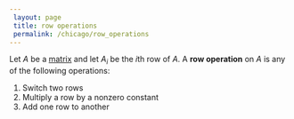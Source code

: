 ```yaml
---
 layout: page
 title: row operations
 permalink: /chicago/row_operations
---
```

Let $A$ be a [matrix](https://defsmath.github.io/DefsMath/matrix) and let $A_i$ be the $i$th row of $A$. A **row operation** on $A$ is any of the following operations:
1. Switch two rows
2. Multiply a row by a nonzero constant
3. Add one row to another
